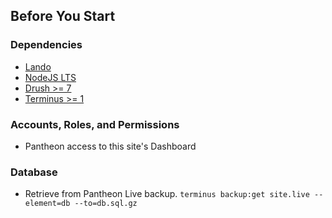 ## Before You Start

### Dependencies

* [Lando](https://docs.devwithlando.io/)
* [NodeJS LTS](https://nodejs.org/en/)
* [Drush >= 7](https://github.com/drush-ops/drush)
* [Terminus >= 1](https://github.com/pantheon-systems/terminus)

### Accounts, Roles, and Permissions

* Pantheon access to this site's Dashboard

### Database

* Retrieve from Pantheon Live backup.
  `terminus backup:get site.live --element=db --to=db.sql.gz`
